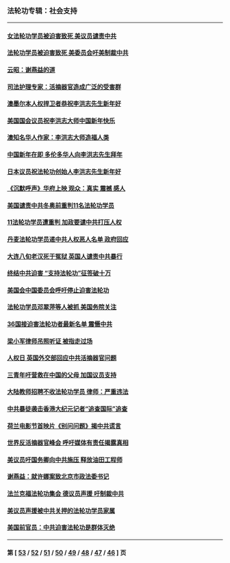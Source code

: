 ### 法轮功专辑：社会支持
---
#### [女法轮功学员被迫害致死 美议员谴责中共](../../pages/nf4386/n13682069.md?04050430) 
#### [法轮功学员被迫害致死 美委员会吁美制裁中共](../../pages/nf4386/n13631310.md?04050430) 
#### [云昭：谢燕益的道](../../pages/nf4386/n13607391.md?04050430) 
#### [司法护理专家：活摘器官造成广泛的受害群](../../pages/nf4386/n13570425.md?04050430) 
#### [澳墨尔本人权捍卫者恭祝李洪志先生新年好](../../pages/nf4386/n13556164.md?04050430) 
#### [美国国会议员祝李洪志大师中国新年快乐](../../pages/nf4386/n13554208.md?04050430) 
#### [澳知名华人作家：李洪志大师造福人类](../../pages/nf4386/n13552049.md?04050430) 
#### [中国新年在即 多伦多华人向李洪志先生拜年](../../pages/nf4386/n13531756.md?04050430) 
#### [日本议员祝法轮功创始人李洪志先生新年好](../../pages/nf4386/n13543228.md?04050430) 
#### [《沉默呼声》华府上映 观众：真实 震撼 感人](../../pages/nf4386/n13524739.md?04050430) 
#### [美国谴责中共冬奥前重判11名法轮功学员](../../pages/nf4386/n13521806.md?04050430) 
#### [11法轮功学员遭重判 加政要谴中共打压人权](../../pages/nf4386/n13521294.md?04050430) 
#### [丹麦法轮功学员递中共人权恶人名单 政府回应](../../pages/nf4386/n13497482.md?04050430) 
#### [大连八旬老汉死于冤狱 英国人谴责中共暴行](../../pages/nf4386/n13480118.md?04050430) 
#### [终结中共迫害 “支持法轮功”征签破十万](../../pages/nf4386/n13471084.md?04050430) 
#### [美国会中国委员会呼吁停止迫害法轮功](../../pages/nf4386/n13465411.md?04050430) 
#### [法轮功学员邓翠萍等人被抓 美国务院关注](../../pages/nf4386/n13451524.md?04050430) 
#### [36国接迫害法轮功者最新名单 震慑中共](../../pages/nf4386/n13445909.md?04050430) 
#### [梁小军律师吊照听证 被指走过场](../../pages/nf4386/n13437662.md?04050430) 
#### [人权日 英国外交部回应中共活摘器官问题](../../pages/nf4386/n13430243.md?04050430) 
#### [三青年吁营救在中国的父母 加国议员支持](../../pages/nf4386/n13429744.md?04050430) 
#### [大陆教师招聘不收法轮功学员 律师：严重违法](../../pages/nf4386/n13365839.md?04050430) 
#### [中共暴徒袭击香港大纪元记者“追查国际”追查](../../pages/nf4386/n13343404.md?04050430) 
#### [荷兰电影节首映片《别问问题》揭中共谎言](../../pages/nf4386/n13321179.md?04050430) 
#### [世界反活摘器官峰会 呼吁媒体有责任揭露真相](../../pages/nf4386/n13264475.md?04050430) 
#### [美议员吁国务卿向中共施压 释放油田工程师](../../pages/nf4386/n13233845.md?04050430) 
#### [谢燕益：就许娜案致北京市政法委书记](../../pages/nf4386/n13182701.md?04050430) 
#### [法兰克福法轮功集会 德议员声援 吁制裁中共](../../pages/nf4386/n13175975.md?04050430) 
#### [美议员声援被中共关押的法轮功学员家属](../../pages/nf4386/n13158310.md?04050430) 
#### [美国前官员：中共迫害法轮功是群体灭绝](../../pages/nf4386/n13157750.md?04050430) 

---
#### 第 [ [53](./53.md?04050430) / [52](./52.md?04050430) / [51](./51.md?04050430) / [50](./50.md?04050430) / [49](./49.md?04050430) / [48](./48.md?04050430) / [47](./47.md?04050430) / [46](./46.md?04050430) ] 页
